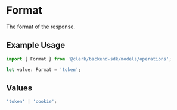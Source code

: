 # Format

The format of the response.

## Example Usage

```typescript
import { Format } from '@clerk/backend-sdk/models/operations';

let value: Format = 'token';
```

## Values

```typescript
'token' | 'cookie';
```
